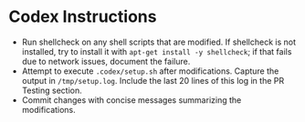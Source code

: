 # Codex Instructions

- Run shellcheck on any shell scripts that are modified. If shellcheck is not installed, try to install it with `apt-get install -y shellcheck`; if that fails due to network issues, document the failure.
- Attempt to execute `.codex/setup.sh` after modifications. Capture the output in `/tmp/setup.log`. Include the last 20 lines of this log in the PR Testing section.
- Commit changes with concise messages summarizing the modifications.

